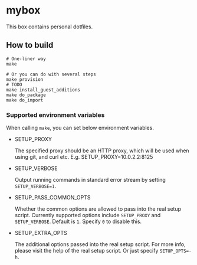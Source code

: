 # mybox

This box contains personal dotfiles.

## How to build

```
# One-liner way
make

# Or you can do with several steps
make provision
# TODO
make install_guest_additions
make do_package
make do_import
```

### Supported environment variables

When calling `make`, you can set below environment variables.

* SETUP_PROXY

  The specified proxy should be an HTTP proxy, which will be used when using
  git, and curl etc. E.g. SETUP_PROXY=10.0.2.2:8125

* SETUP_VERBOSE

  Output running commands in standard error stream by setting `SETUP_VERBOSE=1`.

* SETUP_PASS_COMMON_OPTS

  Whether the common options are allowed to pass into the real setup script.
  Currently supported options include `SETUP_PROXY` and `SETUP_VERBOSE`. Default
  is `1`.  Specify `0` to disable this.

* SETUP_EXTRA_OPTS

  The additional options passed into the real setup script. For more info,
  please visit the help of the real setup script. Or just specify
  `SETUP_OPTS=-h`.
